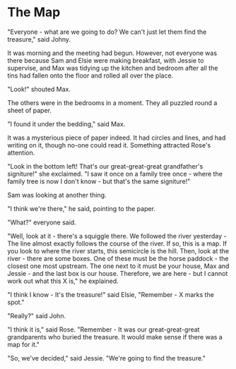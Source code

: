 # The Map

"Everyone - what are we going to do? We can't just let them find the treasure," said Johny.

It was morning and the meeting had begun. However, not everyone was there because Sam and Elsie were making breakfast, with Jessie to supervise, and Max was tidying up the kitchen and bedroom after all the tins had fallen onto the floor and rolled all over the place.

"Look!" shouted Max.

The others were in the bedrooms in a moment. They all puzzled round a sheet of paper.

"I found it under the bedding," said Max.

It was a mysterious piece of paper indeed. It had circles and lines, and had writing on it, though no-one could read it. Something attracted Rose's attention.

"Look in the bottom left! That's our great-great-great grandfather's signiture!" she exclaimed. "I saw it once on a family tree once - where the family tree is now I don't know - but that's the same signiture!"

Sam was looking at another thing.

"I think we're there," he said, pointing to the paper.

"What?" everyone said.

"Well, look at it - there's a squiggle there. We followed the river yesterday - The line almost exactly follows the course of the river. If so, this is a map. If you look to where the river starts, this semicircle is the hill. Then, look at the river - there are some boxes. One of these must be the horse paddock - the closest one most upstream. The one next to it must be your house, Max and Jessie - and the last box is our house. Therefore, we are here - but I cannot work out what this X is," he explained.

"I think I know - It's the treasure!" said Elsie, "Remember - X marks the spot."

"Really?" said John.

"I think it is," said Rose. "Remember - It was our great-great-great grandparents who buried the treasure. It would make sense if there was a map for it."

"So, we've decided," said Jessie. "We're going to find the treasure."
